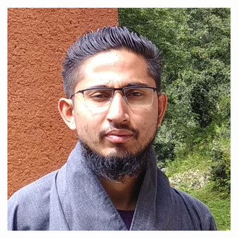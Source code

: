 ![Profile Pic](https://github.com/govindaghr/govindaghr.github.io/blob/main/assets/img/profile.jpg?raw=true)
